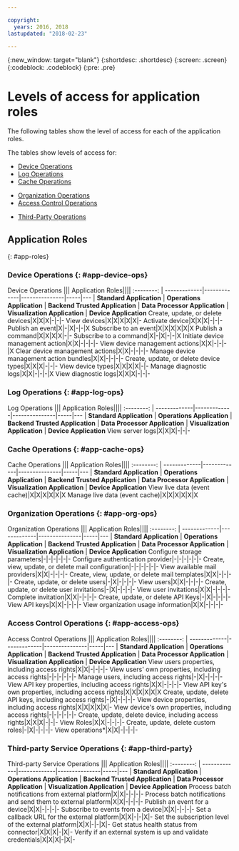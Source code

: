 ```yaml
---

copyright:
  years: 2016, 2018
lastupdated: "2018-02-23"

---
```


{:new_window: target="blank"}
{:shortdesc: .shortdesc}
{:screen: .screen}
{:codeblock: .codeblock}
{:pre: .pre}

# Levels of access for application roles

The following tables show the level of access for each of the application roles.

The tables show levels of access for:
- [Device Operations](#app-device-ops)
- [Log Operations](#app-log-ops)
- [Cache Operations](#app-cache-ops)
<!-- [Historian Operations](#app-historian) -->
- [Organization Operations](#app-org-ops)
- [Access Control Operations](#app-access-ops)
<!-- - [Analytics Operations](#app-analytics-ops) -->
- [Third-Party Operations](#app-third-party)  
<!-- - [Risk Management Operations](#app-risk-mgt) -->

## Application Roles
{: #app-roles}

### Device Operations {: #app-device-ops}

Device Operations ||| Application Roles||||
:--------: | -------------|-------------|---------------|-----|---
           | **Standard Application** | **Operations Application** | **Backend Trusted Application** | **Data Processor Application** | **Visualization Application** | **Device Application**
Create, update, or delete devices|X|X|X|-|-|-
View devices|X|X|X|X|X|-
Activate device|X|X|X|-|-|-
Publish an event|X|-|X|-|-|X
Subscribe to an event|X|X|X|X|X|X
Publish a command|X|X|X|X|-|-
Subscribe to a command|X|-|X|-|-|X
Initiate device management action|X|X|-|-|-|-
View device management actions|X|X|-|-|-|X
Clear device management actions|X|X|-|-|-|-
Manage device management action bundles|X|X|-|-|-|-
Create, update, or delete device types|X|X|X|-|-|-
View device types|X|X|X|X|-|-
Manage diagnostic logs|X|X|-|-|-|X
View diagnostic logs|X|X|X|-|-|-

### Log Operations {: #app-log-ops}

Log Operations ||| Application Roles||||
:--------: | -------------|-------------|---------------|-----|---
           | **Standard Application** | **Operations Application** | **Backend Trusted Application** | **Data Processor Application** | **Visualization Application** | **Device Application**
View server logs|X|X|X|-|-|-

### Cache Operations {: #app-cache-ops}

Cache Operations ||| Application Roles||||
:--------: | -------------|-------------|---------------|-----|---
           | **Standard Application** | **Operations Application** | **Backend Trusted Application** | **Data Processor Application** | **Visualization Application** | **Device Application**
View live data (event cache)|X|X|X|X|X|X
Manage live data (event cache)|X|X|X|X|X|X

### Organization Operations {: #app-org-ops}

Organization Operations ||| Application Roles||||
:--------: | -------------|-------------|---------------|-----|---
           | **Standard Application** | **Operations Application** | **Backend Trusted Application** | **Data Processor Application** | **Visualization Application** | **Device Application**
Configure storage parameters|-|-|-|-|-|-
Configure authentication provider|-|-|-|-|-|-
Create, view, update, or delete mail configuration|-|-|-|-|-|-
View available mail providers|X|X|-|-|-|-
Create, view, update, or delete mail templates|X|X|-|-|-|-
Create, update, or delete users|-|X|-|-|-|-
View users|X|X|-|-|-|-
Create, update, or delete user invitations|-|X|-|-|-|-
View user invitations|X|X|-|-|-|-
Complete invitation|X|X|-|-|-|-
Create, update, or delete API Keys|-|X|-|-|-|-
View API keys|X|X|-|-|-|-
View organization usage information|X|X|-|-|-|-

### Access Control Operations {: #app-access-ops}

Access Control Operations ||| Application Roles||||
:--------: | -------------|-------------|---------------|-----|---
           | **Standard Application** | **Operations Application** | **Backend Trusted Application** | **Data Processor Application** | **Visualization Application** | **Device Application**
View users properties, including access rights|X|X|-|-|-|-
View users' own properties, including access rights|-|-|-|-|-|-
Manage users, including access rights|-|X|-|-|-|-
View API key properties, including access rights|X|X|-|-|-|-
View API key's own properties, including access rights|X|X|X|X|X|X
Create, update, delete API keys, including access rights|-|X|-|-|-|-
View device properties, including access rights|X|X|X|X|X|-
View device's own properties, including access rights|-|-|-|-|-|-
Create, update, delete device, including access rights|X|X|X|-|-|-
View Roles|X|X|-|-|-|-
Create, update, delete custom roles|-|X|-|-|-|-
View operations*|X|X|-|-|-|-

<!-- ### Analytics Operations {: #app-analytics-ops}
Analytics Operations ||| Application Roles||||
           | **Standard Application** | **Operations Application** | **Backend Trusted Application** | **Data Processor Application** | **Visualization Application** | **Device Application**
View analytics rules|X|X|-|X|X|-
Manage analytics rules|X|X|-|X|-|-
View analytics actions|X|X|-|X|X|-
Manage analytics actions|X|X|-|X|X|-
View analytics alerts|X|X|-|X|X|X
View analytics message schemas|X|X|-|X|X|-
Manage analytics message schemas|X|X|-|X|-|- -->

### Third-party Service Operations {: #app-third-party}

Third-party Service Operations ||| Application Roles||||
:--------: | -------------|-------------|---------------|-----|---
           | **Standard Application** | **Operations Application** | **Backend Trusted Application** | **Data Processor Application** | **Visualization Application** | **Device Application**
Process batch notifications from external platform|X|X|-|-|-|-
Process batch notifications and send them to external platform|X|X|-|-|-|-
Publish an event for a device|X|X|-|-|-|-
Subscribe to events from a device|X|X|-|-|-|-
Set a callback URL for the external platform|X|X|-|-|X|-
Set the subscription level of the external platform|X|X|-|-|X|-
Get status health status from connector|X|X|X|-|X|-
Verify if an external system is up and validate credentials|X|X|X|-|X|-
